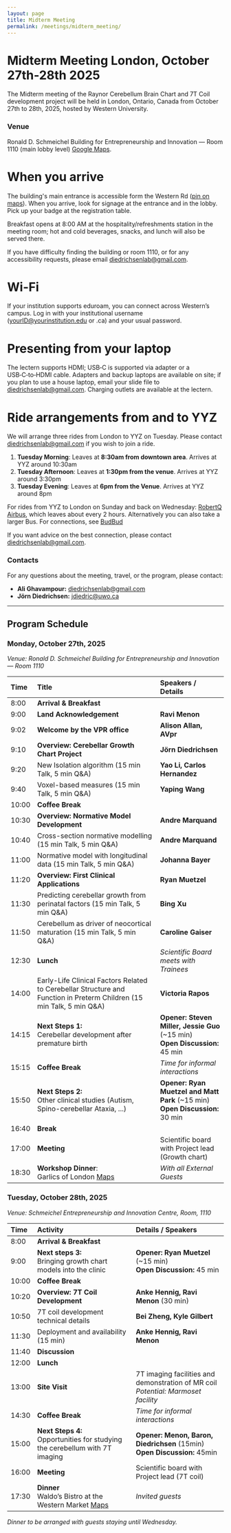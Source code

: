 ```yaml
---
layout: page
title: Midterm Meeting
permalink: /meetings/midterm_meeting/
---
```


# Midterm Meeting London, October 27th-28th 2025

The Midterm meeting of the Raynor Cerebellum Brain Chart and 7T Coil development project will be held in London, Ontario, Canada from October 27th to 28th, 2025, hosted by Western University.

### Venue
Ronald D. Schmeichel Building for Entrepreneurship and Innovation — Room 1110 (main lobby level) [Google Maps](https://www.google.com/maps/place/Ronald+D.+Schmeichel+Building+for+Entrepreneurship+and+Innovation/@43.007355,-81.2799882,16z/data=!4m6!3m5!1s0x882eefbcb4e0ae1d:0xe737f47c98e72df9!8m2!3d43.0073324!4d-81.2766097!16s%2Fg%2F11kbywxhs3!5m1!1e4?hl=en-US&entry=ttu&g_ep=EgoyMDI1MDcxNi4wIKXMDSoASAFQAw%3D%3D).

# When you arrive

The building's main entrance is accessible form the Western Rd ([pin on maps](https://maps.app.goo.gl/uF5HRyCDkfANkwor7)). When you arrive, look for signage at the entrance and in the lobby. Pick up your badge at the registration table. 

Breakfast opens at 8:00 AM at the hospitality/refreshments station in the meeting room; hot and cold beverages, snacks, and lunch will also be served there.

If you have difficulty finding the building or room 1110, or for any accessibility requests, please email diedrichsenlab@gmail.com.

# Wi-Fi

If your institution supports eduroam, you can connect across Western’s campus. Log in with your institutional username (yourID@yourinstitution.edu or .ca) and your usual password.

# Presenting from your laptop

The lectern supports HDMI; USB‑C is supported via adapter or a USB‑C‑to‑HDMI cable.
Adapters and backup laptops are available on site; if you plan to use a house laptop, email your slide file to diedrichsenlab@gmail.com.
Charging outlets are available at the lectern.

# Ride arrangements from and to YYZ
We will arrange three rides from London to YYZ on Tuesday. Please contact diedrichsenlab@gmail.com if you wish to join a ride. 

1. **Tuesday Morning**: Leaves at **8:30am from downtown area**. Arrives at YYZ around 10:30am
2. **Tuesday Afternoon**: Leaves at **1:30pm from the venue**. Arrives at YYZ around  3:30pm 
3. **Tuesday Evening**: Leaves at **6pm from the Venue**. Arrives at YYZ around 8pm

For rides from YYZ to London on Sunday and back on Wednesday: 
[RobertQ Airbus](https://reservation.robertq.com/airbus/), which leaves about every 2 hours. 
Alternatively you can also take a larger Bus. For connections, see [BudBud](https://www.busbud.com/)

If you want advice on the best connection, please contact [diedrichsenlab@gmail.com](mailto:diedrichsenlab@gmail.com). 

### Contacts
For any questions about the meeting, travel, or the program, please contact:
* **Ali Ghavampour:** diedrichsenlab@gmail.com
* **Jörn Diedrichsen:** jdiedric@uwo.ca

---

## Program Schedule

### Monday, October 27th, 2025
*Venue: Ronald D. Schmeichel Building for Entrepreneurship and Innovation — Room 1110*

| Time | Title | Speakers / Details|
| :--- | :--- | :--- |
| 8:00 | **Arrival & Breakfast** |  |
| 9:00 | **Land Acknowledgement** | **Ravi Menon** |
| 9:02 | **Welcome by the VPR office** | **Alison Allan, AVpr**|
| 9:10 | **Overview: Cerebellar Growth Chart Project** | **Jörn Diedrichsen**|
| 9:20 | New Isolation algorithm (15 min Talk, 5 min Q&A) | **Yao Li, Carlos Hernandez** |
| 9:40 | Voxel-based measures (15 min Talk, 5 min Q&A) | **Yaping Wang** |
| 10:00| **Coffee Break** | |
| 10:30| **Overview: Normative Model Development** | **Andre Marquand** |
| 10:40| Cross-section normative modelling (15 min Talk, 5 min Q&A) | **Andre Marquand** |
| 11:00| Normative model with longitudinal data (15 min Talk, 5 min Q&A) | **Johanna Bayer** |
| 11:20| **Overview: First Clinical Applications** | **Ryan Muetzel** |
| 11:30| Predicting cerebellar growth from perinatal factors  (15 min Talk, 5 min Q&A) | **Bing Xu** |
| 11:50| Cerebellum as driver of neocortical maturation (15 min Talk, 5 min Q&A) | **Caroline Gaiser** |
| 12:30| **Lunch** | *Scientific Board meets with Trainees* |
| 14:00| Early-Life Clinical Factors Related to Cerebellar Structure and Function in Preterm Children (15 min Talk, 5 min Q&A) | **Victoria Rapos** |
| 14:15| **Next Steps 1:** <br>Cerebellar development after premature birth|**Opener:** **Steven Miller, Jessie Guo** (~15 min)<br>**Open Discussion:** 45 min |
| 15:15| **Coffee Break** | *Time for informal interactions* |
| 15:50| **Next Steps 2:** <br>Other clinical studies (Autism, Spino-cerebellar Ataxia, ...)|**Opener:** **Ryan Muetzel and Matt Park** (~15 min)<br>**Open Discussion:** 30 min |
| 16:40| **Break** | |
| 17:00| **Meeting** | Scientific board with Project lead (Growth chart) |
| 18:30| **Workshop Dinner**: <br>Garlics of London [Maps](https://maps.app.goo.gl/idCyRmoPFFkdSGCb9)<br> | *With all External Guests* |

### Tuesday, October 28th, 2025
*Venue: Schmeichel Entrepreneurship and Innovation Centre, Room, 1110*

| Time | Activity | Details / Speakers |
| :--- | :--- | :--- |
| 8:00 | **Arrival & Breakfast** |  |
| 9:00 | **Next steps 3:**<br>Bringing growth chart models into the clinic| **Opener:** **Ryan Muetzel** (~15 min)<br>**Open Discussion:** 45 min |
| 10:00| **Coffee Break** | |
| 10:20| **Overview: 7T Coil Development** | **Anke Hennig, Ravi Menon** (30 min) |
| 10:50| 7T coil development technical details | **Bei Zheng, Kyle Gilbert** |
| 11:30| Deployment and availability (15 min) | **Anke Hennig, Ravi Menon** |
| 11:40| **Discussion** | |
| 12:00| **Lunch** | |
| 13:00| **Site Visit** | 7T imaging facilities and demonstration of MR coil<br>*Potential: Marmoset facility* |
| 14:30| **Coffee Break** | *Time for informal interactions* |
| 15:00| **Next Steps 4:** <br>Opportunities for studying the cerebellum with 7T imaging| **Opener:** **Menon, Baron, Diedrichsen** (15min)<br>**Open Discussion:** 45min|
| 16:00| **Meeting** | Scientific board with Project lead (7T coil) |
| 17:30| **Dinner** <br> Waldo’s Bistro at the Western Market [Maps](https://www.google.com/maps/place/Waldo's+On+King+Bistro+%26+Wine+Bar/@42.9823468,-81.2530872,17z/data=!3m1!4b1!4m6!3m5!1s0x882ef21da3892e7f:0xc9485cdc64948e93!8m2!3d42.9823468!4d-81.2505069!16s%2Fg%2F1td6h3jb!5m1!1e4?entry=ttu&g_ep=EgoyMDI1MTAxNC4wIKXMDSoASAFQAw%3D%3D) | *Invited guests* |

*Dinner to be arranged with guests staying until Wednesday.*
